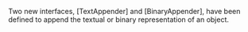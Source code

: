 Two new interfaces, [TextAppender] and [BinaryAppender], have been defined to append the textual or binary representation of an object.

